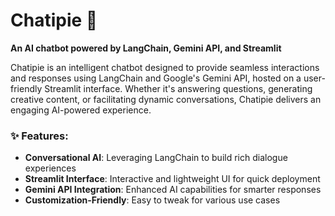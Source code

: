 # Chatipie 🥧  
**An AI chatbot powered by LangChain, Gemini API, and Streamlit**  

Chatipie is an intelligent chatbot designed to provide seamless interactions and responses using LangChain and Google's Gemini API, hosted on a user-friendly Streamlit interface. Whether it's answering questions, generating creative content, or facilitating dynamic conversations, Chatipie delivers an engaging AI-powered experience.

### ✨ Features:
- **Conversational AI**: Leveraging LangChain to build rich dialogue experiences  
- **Streamlit Interface**: Interactive and lightweight UI for quick deployment  
- **Gemini API Integration**: Enhanced AI capabilities for smarter responses  
- **Customization-Friendly**: Easy to tweak for various use cases
